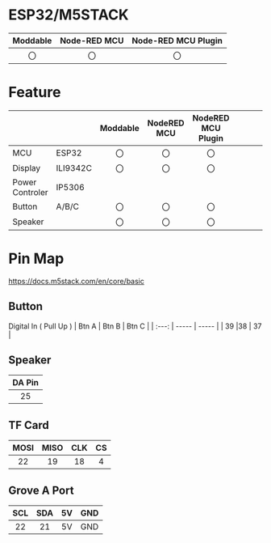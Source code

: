 # ESP32/M5STACK

|Moddable|Node-RED MCU|Node-RED MCU Plugin|
|:--:|:--:|:--:|
|〇|〇|〇|

# Feature
|     |       | Moddable | NodeRED MCU | NodeRED MCU Plugin |     |         |          |     |     |     |
| --- | ----- | :------: | :---------: | :----------------: | --- | ------- | -------- | --- | --- | --- |
| MCU | ESP32 | 〇        | 〇           | 〇                  |  
| Display | ILI9342C | 〇   | 〇   | 〇   |
|Power Controler|IP5306||||
| Button  | A/B/C    | 〇        | 〇           | 〇                  |
| Speaker        |          | 〇         | 〇            | 〇                   |

# Pin Map
https://docs.m5stack.com/en/core/basic

## Button 
Digital In ( Pull Up )
| Btn A | Btn B | Btn C |
| :---: | ----- | ----- |
| 39    |38     | 37    |

## Speaker
| DA Pin |
| :----: |
| 25     |

## TF Card
| MOSI | MISO | CLK | CS  |
| :--: | :--: | :-: | :-: |
| 22   | 19   | 18  | 4   |

## Grove A Port
| SCL | SDA | 5V  | GND |
| :-: | :-: | :-: | :-: |
| 22  | 21  | 5V  | GND |
